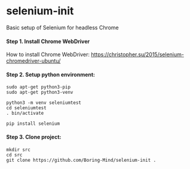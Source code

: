 # selenium-init
Basic setup of Selenium for headless Chrome

#### Step 1. Install Chrome WebDriver

How to install Chrome WebDriver:
https://christopher.su/2015/selenium-chromedriver-ubuntu/

#### Step 2. Setup python environment:
```
sudo apt-get python3-pip
sudo apt-get python3-venv

python3 -m venv seleniumtest
cd seleniumtest
. bin/activate

pip install selenium
```

#### Step 3. Clone project:
```
mkdir src
cd src
git clone https://github.com/Boring-Mind/selenium-init .
```
